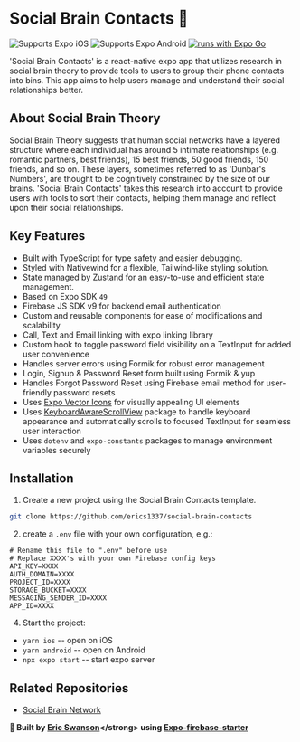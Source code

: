 # Social Brain Contacts 🧠

![Supports Expo iOS](https://img.shields.io/badge/iOS-4630EB.svg?style=flat-square&logo=APPLE&labelColor=999999&logoColor=fff)
![Supports Expo Android](https://img.shields.io/badge/Android-4630EB.svg?style=flat-square&logo=ANDROID&labelColor=A4C639&logoColor=fff)
[![runs with Expo Go](https://img.shields.io/badge/Runs%20with%20Expo%20Go-4630EB.svg?style=flat-square&logo=EXPO&labelColor=f3f3f3&logoColor=000)](https://expo.dev/client)

'Social Brain Contacts' is a react-native expo app that utilizes research in social brain theory to provide tools to users to group their phone contacts into bins. This app aims to help users manage and understand their social relationships better.

## About Social Brain Theory

Social Brain Theory suggests that human social networks have a layered structure where each individual has around 5 intimate relationships (e.g. romantic partners, best friends), 15 best friends, 50 good friends, 150 friends, and so on. These layers, sometimes referred to as 'Dunbar's Numbers', are thought to be cognitively constrained by the size of our brains. 'Social Brain Contacts' takes this research into account to provide users with tools to sort their contacts, helping them manage and reflect upon their social relationships.

## Key Features

- Built with TypeScript for type safety and easier debugging.
- Styled with Nativewind for a flexible, Tailwind-like styling solution.
- State managed by Zustand for an easy-to-use and efficient state management.
- Based on Expo SDK `49`
- Firebase JS SDK v9 for backend email authentication
- Custom and reusable components for ease of modifications and scalability
- Call, Text and Email linking with expo linking library
- Custom hook to toggle password field visibility on a TextInput for added user convenience
- Handles server errors using Formik for robust error management
- Login, Signup & Password Reset form built using Formik & yup
- Handles Forgot Password Reset using Firebase email method for user-friendly password resets
- Uses [Expo Vector Icons](https://icons.expo.fyi/) for visually appealing UI elements
- Uses [KeyboardAwareScrollView](https://github.com/APSL/react-native-keyboard-aware-scroll-view) package to handle keyboard appearance and automatically scrolls to focused TextInput for seamless user interaction
- Uses `dotenv` and `expo-constants` packages to manage environment variables securely


## Installation

1. Create a new project using the Social Brain Contacts template.

```bash
git clone https://github.com/erics1337/social-brain-contacts
```

2. create a `.env` file with your own configuration, e.g.:

```shell
# Rename this file to ".env" before use
# Replace XXXX's with your own Firebase config keys
API_KEY=XXXX
AUTH_DOMAIN=XXXX
PROJECT_ID=XXXX
STORAGE_BUCKET=XXXX
MESSAGING_SENDER_ID=XXXX
APP_ID=XXXX
```

4. Start the project:

- `yarn ios` -- open on iOS
- `yarn android` -- open on Android
- `npx expo start` -- start expo server

<!-- ## Screens

Main screens:

- Login
- Signup
- Forgot password
- Home

[Add Screenshots of 'Social Brain Contacts' here] -->

## Related Repositories

- [Social Brain Network](https://github.com/Erics1337/social-brain-network)


<strong>🌟 Built by [Eric Swanson]('https://ericsdevportfolio.com')</strong> using [Expo-firebase-starter](https://github.com/expo-community/expo-firebase-starter)
